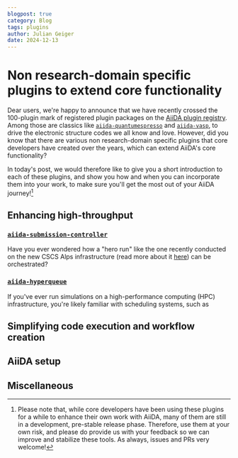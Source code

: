 ```yaml
---
blogpost: true
category: Blog
tags: plugins
author: Julian Geiger
date: 2024-12-13
---
```


# Non research-domain specific plugins to extend core functionality

Dear users, we're happy to announce that we have recently crossed the 100-plugin mark of registered plugin packages on
the [AiiDA plugin registry](https://aiidateam.github.io/aiida-registry/). Among those are classics like
[`aiida-quantumespresso`](https://github.com/aiidateam/aiida-quantumespresso/) and
[`aiida-vasp`](https://github.com/aiidateam/aiida-vasp/), to drive the electronic structure codes we all know and love.
However, did you know that there are various non research-domain specific plugins that core developers have created
over the years, which can extend AiiDA's core functionality?

In today's post, we would therefore like to give you a short introduction to each of these plugins, and show you
how and when you can incorporate them into your work, to make sure you'll get the most out of your AiiDA journey![^1]

## Enhancing high-throughput

### [`aiida-submission-controller`](https://github.com/aiidateam/aiida-submission-controller/)

Have you ever wondered how a "hero run" like the one recently conducted on the new CSCS Alps infrastructure (read more
about it [here](https://nccr-marvel.ch/highlights/AiiDA-hero-run-Alps)) can be orchestrated?

### [`aiida-hyperqueue`](https://github.com/aiidateam/aiida-hyperqueue/)

If you've ever run simulations on a high-performance computing (HPC) infrastructure, you're likely familiar with
scheduling systems, such as

## Simplifying code execution and workflow creation

## AiiDA setup

## Miscellaneous


[^1]:
    Please note that, while core developers have been using these plugins for a while to enhance their own work with
    AiiDA, many of them are still in a development, pre-stable release phase. Therefore, use them at your own risk, and
    please do provide us with your feedback so we can improve and stabilize these tools. As always, issues and PRs very
    welcome!
